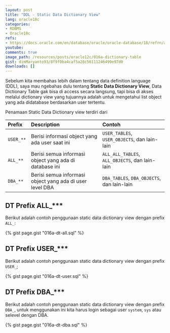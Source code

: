 ```yaml
---
layout: post
title: "DDL - Static Data Dictionary View"
lang: oracle18c
categories:
- RDBMS
- Oracle18c
refs: 
- https://docs.oracle.com/en/database/oracle/oracle-database/18/refrn/about-static-data-dictionary-views.html#GUID-10024282-6729-4C66-8679-FD653C9C7DE7
youtube: 
comments: true
image_path: /resources/posts/oracle12c/016a-dictionary-table
gist: dimMaryanto93/8f9f0ba4caf5a28c56111246499e97d0
downloads: []
---
```


Sebelum kita membahas lebih dalam tentang data definition language (DDL), saya mau ngebahas dulu tentang **Static Data Dictionary View**, Data Dictionary Table gak bisa di access secara langsung, tapi bisa di akses melalui dictionary view yang tujuannya adalah untuk mengetahui list object yang ada didatabase berdasarkan user tertentu.

Penamaan Static Data Dictionary view terdiri dari

| Prefix    | Description   | Contoh        |
| :---      | :---          | :---          |
| `USER_**` | Berisi informasi object yang ada user saat ini | `USER_TABLES`, `USER_OBJECTS`, dan lain-lain |
| `ALL_**`  | Berisi semua informasi object yang ada di database ini | `ALL_ALL_TABLES`, `ALL_OBJECTS`, dan lain-lain |
| `DBA_**`  | Berisi semua informasi object yang ada di user level DBA | `DBA_TABLES`, `DBA_OBJECTS`, dan lain-lain |

## DT Prefix ALL_***

Berikut adalah contoh penggunaan static data dictionary view dengan prefix `ALL_`:

{% gist page.gist "016a-dt-all.sql" %}

## DT Prefix USER_***

Berikut adalah contoh penggunaan static data dictionary view dengan prefix `USER_`;

{% gist page.gist "016a-dt-user.sql" %}

## DT Prefix DBA_***

Berikut adalah contoh penggunaan static data dictionary view dengan prefix `DBA_`, untuk menggunakan ini kita harus login sebagai user `system`, `sys` atau selevel dengan DBA.

{% gist page.gist "016a-dt-dba.sql" %}